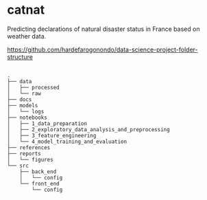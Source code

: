 # catnat
Predicting declarations of natural disaster status in France based on weather data.


https://github.com/hardefarogonondo/data-science-project-folder-structure

```

.
├── data
│   ├── processed
│   └── raw
├── docs
├── models
│   └── logs
├── notebooks
│   ├── 1_data_preparation
│   ├── 2_exploratory_data_analysis_and_preprocessing
│   ├── 3_feature_engineering
│   └── 4_model_training_and_evaluation
├── references
├── reports
│   └── figures
└── src
    ├── back_end
    │   └── config
    └── front_end
        └── config


```

